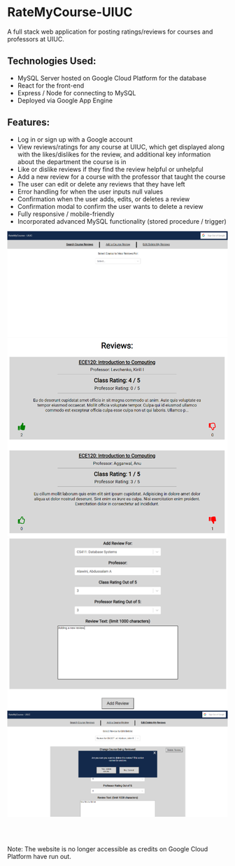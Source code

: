 # RateMyCourse-UIUC
A full stack web application for posting ratings/reviews for courses and professors at UIUC.

## Technologies Used:
- MySQL Server hosted on Google Cloud Platform for the database
- React for the front-end
- Express / Node for connecting to MySQL
- Deployed via Google App Engine

## Features:
- Log in or sign up with a Google account
- View reviews/ratings for any course at UIUC, which get displayed along with the likes/dislikes for the review, and additional key information about the department the course is in
- Like or dislike reviews if they find the review helpful or unhelpful
- Add a new review for a course with the professor that taught the course
- The user can edit or delete any reviews that they have left
- Error handling for when the user inputs null values
- Confirmation when the user adds, edits, or deletes a review
- Confirmation modal to confirm the user wants to delete a review
- Fully responsive / mobile-friendly
- Incorporated advanced MySQL functionality (stored procedure / trigger)

![pic1](pics/pic1.PNG)
![pic2](pics/pic2.PNG)
![pic3](pics/pic3.PNG)
![pic4](pics/pic4.PNG)

<br />
<br />

Note: The website is no longer accessible as credits on Google Cloud Platform have run out.
